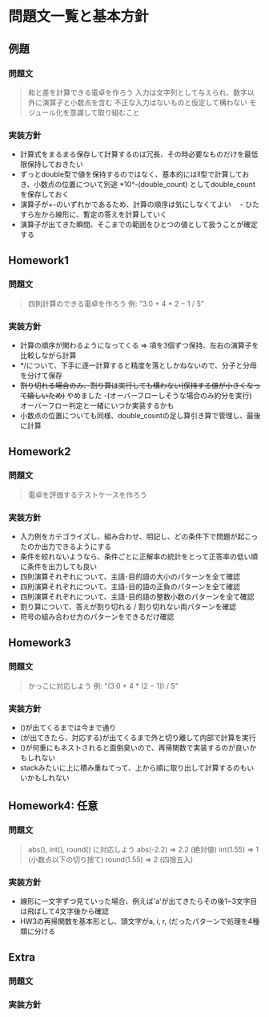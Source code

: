 # 問題文一覧と基本方針

## 例題
### 問題文
> 和と差を計算できる電卓を作ろう
> 入力は文字列として与えられ、数字以外に演算子と小数点を含む
> 不正な入力はないものと仮定して構わない
> モジュール化を意識して取り組むこと
### 実装方針
- 計算式をまるまる保存して計算するのは冗長、その時必要なものだけを最低限保持しておきたい
- ずっとdouble型で値を保持するのではなく、基本的にはll型で計算しておき、小数点の位置について別途 *10^-(double_count) としてdouble_countを保存しておく
- 演算子が+-のいずれかであるため、計算の順序は気にしなくてよい
　- ひたすら左から線形に、暫定の答えを計算していく
- 演算子が出てきた瞬間、そこまでの範囲をひとつの値として扱うことが確定する

## Homework1
### 問題文
> 四則計算のできる電卓を作ろう
> 例: "3.0 + 4 * 2 − 1 / 5"
### 実装方針
- 計算の順序が関わるようになってくる => 項を3個ずつ保持、左右の演算子を比較しながら計算
- */について、下手に逐一計算すると精度を落としかねないので、分子と分母を分けて保存
- ~~割り切れる場合のみ、割り算は実行しても構わない(保持する値が小さくなって嬉しいため)~~ やめました
-(オーバーフローしそうな場合のみ約分を実行) オーバーフロー判定と一緒にいつか実装するかも
- 小数点の位置についても同様、double_countの足し算引き算で管理し、最後に計算

## Homework2
### 問題文
> 電卓を評価するテストケースを作ろう
### 実装方針
- 入力例をカテゴライズし、組み合わせ、明記し、どの条件下で問題が起こったのか出力できるようにする
- 条件を絞れないようなら、条件ごとに正解率の統計をとって正答率の低い順に条件を出力しても良い
- 四則演算それぞれについて、主語･目的語の大小のパターンを全て確認
- 四則演算それぞれについて、主語･目的語の正負のパターンを全て確認
- 四則演算それぞれについて、主語･目的語の整数小数のパターンを全て確認
- 割り算について、答えが割り切れる / 割り切れない両パターンを確認
- 符号の組み合わせ方のパターンをできるだけ確認
  
## Homework3
### 問題文
> かっこに対応しよう
> 例: "(3.0 + 4 * (2 − 1)) / 5"
### 実装方針
- ()が出てくるまでは今まで通り
- (が出てきたら、対応する)が出てくるまで外と切り離して内部で計算を実行
- ()が何重にもネストされると面倒臭いので、再帰関数で実装するのが良いかもしれない
- stackみたいに上に積み重ねてって、上から順に取り出して計算するのもいいかもしれない

## Homework4: 任意
### 問題文
> abs(), int(), round() に対応しよう
> abs(-2.2) => 2.2 (絶対値)
> int(1.55) => 1 (小数点以下の切り捨て)
> round(1.55) => 2 (四捨五入)
### 実装方針
- 線形に一文字ずつ見ていった場合、例えば'a'が出てきたらその後1~3文字目は飛ばして4文字後から確認
- HW3の再帰関数を基本形とし、頭文字がa, i, r, (だったパターンで処理を4種類に分ける

## Extra  
### 問題文
>
### 実装方針
